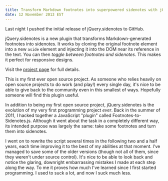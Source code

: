 ```yaml
---
title: Transform Markdown footnotes into superpowered sidenotes with jQuery.sidenotes
date: 12 November 2013 EST
---
```


Last night I pushed the initial release of jQuery.sidenotes to GitHub.

jQuery.sidenotes is a new plugin that transforms Markdown-generated footnotes into sidenotes. It works by cloning the original footnote element into a new `aside` element and injecting it into the DOM near its reference in the text. You can then *toggle between footnotes and sidenotes*. This makes it perfect for responsive designs.

Visit the [project page](http://acdlite.github.io/jquery.sidenotes/) for full details.

This is my first ever open source project. As someone who relies heavily on open source projects to do work (and play!) every single day, it's nice to be able to give back to the community even in this smallest of ways. Hopefully someone will find this plugin useful.

In addition to being my first open source project, jQuery.sidenotes is the evolution of my very first programming project *ever*. Back in the summer of 2011, I hacked together a JavaScript "plugin" called Footnotes-to-Sidenotes.js. Although it went about the task in a completely different way, its intended purpose was largely the same: take some footnotes and turn them into sidenotes.

I went on to rewrite the script several times in the following two and a half years, each time improving it to the best of my abilities at that moment. I've managed to save some of the older versions (though not all of them, since they weren't under source control). It's nice to be able to look back and notice the glaring, downright embarrassing mistakes I made at each step along the way. To me it proves how much I've learned since I first started programming. I used to suck a lot, and now I suck much less.